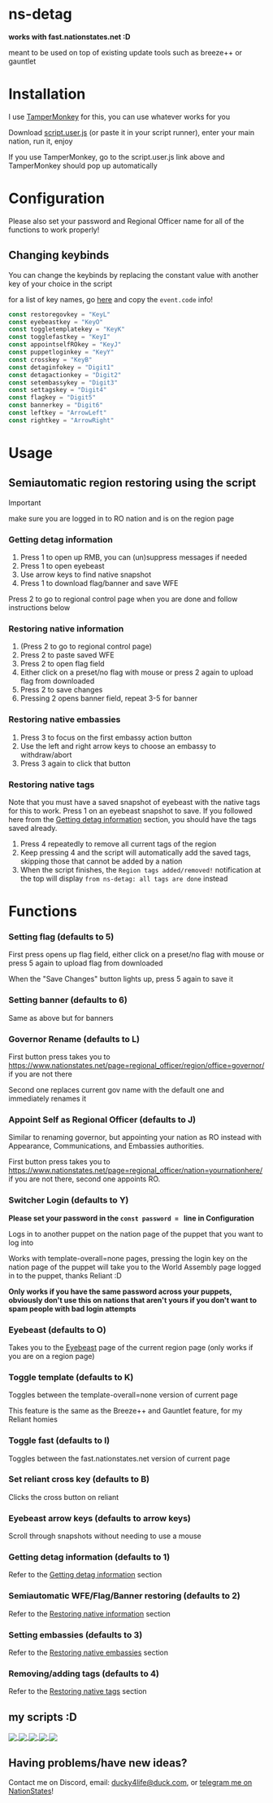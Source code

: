 # ns-detag

**works with fast.nationstates.net :D**

meant to be used on top of existing update tools such as breeze++ or gauntlet

# Installation
I use [TamperMonkey](https://www.tampermonkey.net/) for this, you can use whatever works for you

Download [script.user.js](https://github.com/ducky4life/ns-detag/raw/main/script.user.js) (or paste it in your script runner), enter your main nation, run it, enjoy

If you use TamperMonkey, go to the script.user.js link above and TamperMonkey should pop up automatically

# Configuration

Please also set your password and Regional Officer name for all of the functions to work properly!

## Changing keybinds

You can change the keybinds by replacing the constant value with another key of your choice in the script

for a list of key names, go [here](https://www.toptal.com/developers/keycode) and copy the `event.code` info!

```js
const restoregovkey = "KeyL"
const eyebeastkey = "KeyO"
const toggletemplatekey = "KeyK"
const togglefastkey = "KeyI"
const appointselfROkey = "KeyJ"
const puppetloginkey = "KeyY"
const crosskey = "KeyB"
const detaginfokey = "Digit1"
const detagactionkey = "Digit2"
const setembassykey = "Digit3"
const settagskey = "Digit4"
const flagkey = "Digit5"
const bannerkey = "Digit6"
const leftkey = "ArrowLeft"
const rightkey = "ArrowRight"
```

# Usage

## Semiautomatic region restoring using the script

> [!IMPORTANT]
> make sure you are logged in to RO nation and is on the region page

### Getting detag information

1. Press 1 to open up RMB, you can (un)suppress messages if needed
2. Press 1 to open eyebeast
3. Use arrow keys to find native snapshot
4. Press 1 to download flag/banner and save WFE

Press 2 to go to regional control page when you are done and follow instructions below

### Restoring native information

1. (Press 2 to go to regional control page)
2. Press 2 to paste saved WFE
3. Press 2 to open flag field
4. Either click on a preset/no flag with mouse or press 2 again to upload flag from downloaded
5. Press 2 to save changes
6. Pressing 2 opens banner field, repeat 3-5 for banner

### Restoring native embassies

1. Press 3 to focus on the first embassy action button
2. Use the left and right arrow keys to choose an embassy to withdraw/abort
3. Press 3 again to click that button

### Restoring native tags

Note that you must have a saved snapshot of eyebeast with the native tags for this to work. Press 1 on an eyebeast snapshot to save. If you followed here from the [Getting detag information](https://github.com/ducky4life/ns-detag?tab=readme-ov-file#getting-detag-information) section, you should have the tags saved already.

1. Press 4 repeatedly to remove all current tags of the region
2. Keep pressing 4 and the script will automatically add the saved tags, skipping those that cannot be added by a nation
3. When the script finishes, the `Region tags added/removed!` notification at the top will display `from ns-detag: all tags are done` instead

# Functions

### Setting flag (defaults to 5)

First press opens up flag field, either click on a preset/no flag with mouse or press 5 again to upload flag from downloaded

When the "Save Changes" button lights up, press 5 again to save it

### Setting banner (defaults to 6)

Same as above but for banners

### Governor Rename (defaults to L)

First button press takes you to https://www.nationstates.net/page=regional_officer/region/office=governor/ if you are not there
 
Second one replaces current gov name with the default one and immediately renames it

### Appoint Self as Regional Officer (defaults to J)

Similar to renaming governor, but appointing your nation as RO instead with Appearance, Communications, and Embassies authorities.

First button press takes you to https://www.nationstates.net/page=regional_officer/nation=yournationhere/ if you are not there, second one appoints RO.

### Switcher Login (defaults to Y)

**Please set your password in the `const password = ` line in Configuration**

Logs in to another puppet on the nation page of the puppet that you want to log into

Works with template-overall=none pages, pressing the login key on the nation page of the puppet will take you to the World Assembly page logged in to the puppet, thanks Reliant :D

**Only works if you have the same password across your puppets, obviously don't use this on nations that aren't yours if you don't want to spam people with bad login attempts**

### Eyebeast (defaults to O)

Takes you to the [Eyebeast](https://eyebeast.calref.ca) page of the current region page (only works if you are on a region page)

### Toggle template (defaults to K)

Toggles between the template-overall=none version of current page

This feature is the same as the Breeze++ and Gauntlet feature, for my Reliant homies

### Toggle fast (defaults to I)

Toggles between the fast.nationstates.net version of current page

### Set reliant cross key (defaults to B)

Clicks the cross button on reliant

### Eyebeast arrow keys (defaults to arrow keys)

Scroll through snapshots without needing to use a mouse

### Getting detag information (defaults to 1)

Refer to the [Getting detag information](https://github.com/ducky4life/ns-detag?tab=readme-ov-file#getting-detag-information) section

### Semiautomatic WFE/Flag/Banner restoring (defaults to 2)

Refer to the [Restoring native information](https://github.com/ducky4life/ns-detag?tab=readme-ov-file#restoring-native-information) section

### Setting embassies (defaults to 3)

Refer to the [Restoring native embassies](https://github.com/ducky4life/ns-detag?tab=readme-ov-file#restoring-native-embassies) section

### Removing/adding tags (defaults to 4)

Refer to the [Restoring native tags](https://github.com/ducky4life/ns-detag?tab=readme-ov-file#restoring-native-tags) section

## my scripts :D

<a href="https://github.com/ducky4life/ns-detag">
  <img align="center" src="https://ducky4life.vercel.app/api/pin/?username=ducky4life&repo=ns-detag&theme=algolia&border_color=b0ffff&title_color=b0ffff" />
</a>
<a href="https://github.com/ducky4life/ns-blender">
  <img align="center" src="https://ducky4life.vercel.app/api/pin/?username=ducky4life&repo=ns-blender&theme=algolia&border_color=b0ffff&title_color=b0ffff" />
</a>
<a href="https://github.com/ducky4life/ns-zombie">
  <img align="center" src="https://ducky4life.vercel.app/api/pin/?username=ducky4life&repo=ns-zombie&theme=algolia&border_color=b0ffff&title_color=b0ffff" />
</a>
<a href="https://github.com/ducky4life/ns-cardfinder">
  <img align="center" src="https://ducky4life.vercel.app/api/pin/?username=ducky4life&repo=ns-cardfinder&theme=algolia&border_color=b0ffff&title_color=b0ffff" />
</a>
<a href="https://github.com/ducky4life/ns-cardbidder">
  <img align="center" src="https://ducky4life.vercel.app/api/pin/?username=ducky4life&repo=ns-cardbidder&theme=algolia&border_color=b0ffff&title_color=b0ffff" />
</a>

## Having problems/have new ideas?

Contact me on Discord, email: ducky4life@duck.com, or [telegram me on NationStates](https://www.nationstates.net/page=compose_telegram?tgto=ducky)!